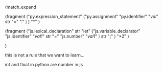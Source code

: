 (match_expand

  (fragment
    ("py.expression_statement"
      ("py.assignment"
        "py.identifier" "_val_"
        str "="
        "."
      )
    )
    "*"
  )

  (fragment
    ("js.lexical_declaration"
      str "let"
      ("js.variable_declarator"
        "js.identifier" "_val1_"
        str "="
        "js.number" "_val1_"
      )
      str ";"
    )
    "*2"
  )

)




this is not a rule that we want to learn...

int and float in python
are number in js